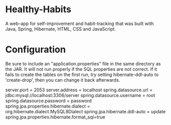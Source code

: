 # Healthy-Habits
A web-app for self-improvement and habit-tracking that was built with Java, Spring, Hibernate, HTML, CSS and JavaScript.

# Configuration
Be sure to include an "application.properties" file in the same directory as the JAR. It will not run properly if the SQL properties are not correct. If it fails to create the tables on the first run, try setting hibernate-ddl-auto to 'create-drop', then you can change it back afterwards.

server.port = 2053
server.address = localhost
spring.datasource.url = jdbc:mysql://localhost:3306/server
spring.datasource.username = root
spring.datasource.password = password
spring.jpa.properties.hibernate.dialect = org.hibernate.dialect.MySQL8Dialect
spring.jpa.hibernate.ddl-auto = update
spring.jpa.properties.hibernate.format_sql=true
